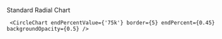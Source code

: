Standard Radial Chart
     
     <CircleChart endPercentValue={'75k'} border={5} endPercent={0.45} backgroundOpacity={0.5} />